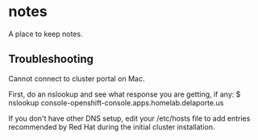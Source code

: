 # notes
A place to keep notes.


## Troubleshooting
Cannot connect to cluster portal on Mac.

First, do an nslookup and see what response you are getting, if any:
$ nslookup console-openshift-console.apps.homelab.delaporte.us

If you don't have other DNS setup, edit your /etc/hosts file to add entries recommended by Red Hat during the initial cluster installation.
